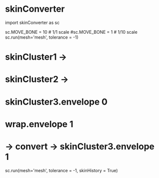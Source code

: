 # skinConverter

import skinConverter as sc

sc.MOVE_BONE = 10 # 1/1 scale
#sc.MOVE_BONE = 1 # 1/10 scale
sc.run(mesh='mesh',  tolerance = -1)


# skinCluster1 -> 
# skinCluster2 -> 
#                  skinCluster3.envelope 0
#                  wrap.envelope 1
#                                            -> convert -> skinCluster3.envelope 1
sc.run(mesh='mesh',  tolerance = -1, skinHistory = True)

